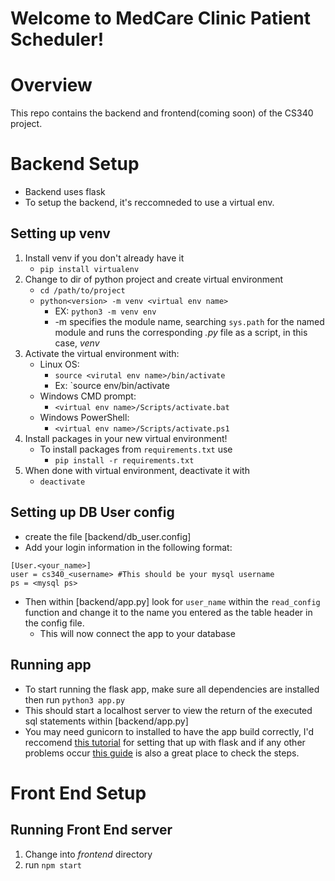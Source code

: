 # Welcome to MedCare Clinic Patient Scheduler!
# Overview
This repo contains the backend and frontend(coming soon) of the CS340 project. 

# Backend Setup
- Backend uses flask
- To setup the backend, it's reccomneded to use a virtual env.
## Setting up venv
1. Install venv if you don't already have it 
	- `pip install virtualenv` 
2. Change to dir of python project and create virtual environment
	- `cd /path/to/project` 
	- `python<version> -m venv <virtual env name>`
		- EX: `python3 -m venv env`
		- -m specifies the module name, searching `sys.path` for the named module and runs the corresponding *.py* file as a script, in this case, *venv*
3.  Activate the virtual environment with:
	- Linux OS:
		-  `source <virutal env name>/bin/activate`
		- Ex: `source env/bin/activate
	- Windows CMD prompt:
		- `<virtual env name>/Scripts/activate.bat`
	- Windows PowerShell:
		- `<virtual env name>/Scripts/activate.ps1`
4. Install packages in your new virtual environment!
	- To install packages from `requirements.txt` use
		- `pip install -r requirements.txt`
5. When done with virtual environment, deactivate it with
	- `deactivate` 
## Setting up DB User config
- create the file [backend/db_user.config] 
- Add your login information in the following format:
```config
[User.<your_name>]
user = cs340_<username> #This should be your mysql username
ps = <mysql ps>
```
- Then within [backend/app.py] look for `user_name` within the `read_config` function and change it to the name you entered as the table header in the config file. 
    - This will now connect the app to your database
## Running app
- To start running the flask app, make sure all dependencies are installed then run 
`python3 app.py`
- This should start a localhost server to view the return of the executed sql statements within [backend/app.py]
- You may need gunicorn to installed to have the app build correctly, I'd reccomend [this tutorial](https://github.com/osu-cs340-ecampus/flask-starter-app?tab=readme-ov-file#gunicorn) for setting that up with flask and if any other problems occur [this guide](https://github.com/osu-cs340-ecampus/flask-starter-app?tab=readme-ov-file#gunicorn) is also a great place to check the steps. 

# Front End Setup
## Running Front End server
1. Change into *frontend* directory
2. run `npm start`